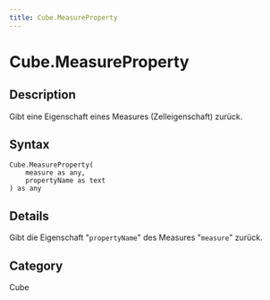 ```yaml
---
title: Cube.MeasureProperty
---
```


# Cube.MeasureProperty


## Description

Gibt eine Eigenschaft eines Measures (Zelleigenschaft) zurück.


## Syntax

```powerquery
Cube.MeasureProperty(
    measure as any,
    propertyName as text
) as any
```


## Details

Gibt die Eigenschaft "<code>propertyName</code>" des Measures "<code>measure</code>" zurück.



## Category
Cube
